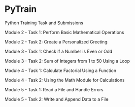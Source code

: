 # PyTrain
Python Training Task and Submissions

Module 2 - Task 1: Perform Basic Mathematical Operations

Module 2 - Task 2: Create a Personalized Greeting

Module 3 - Task 1: Check if a Number is Even or Odd

Module 3 - Task 2: Sum of Integers from 1 to 50 Using a Loop

Module 4 - Task 1: Calculate Factorial Using a Function

Module 4 - Task 2: Using the Math Module for Calculations

Module 5 - Task 1: Read a File and Handle Errors

Module 5 - Task 2: Write and Append Data to a File
